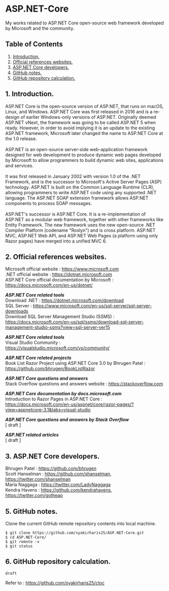 # ASP.NET-Core
My works related to ASP.NET Core open-source web framework developed by Microsoft and the community.

## Table of Contents
1. [Introduction.](#introduction)
2. [Official references websites.](#references)
3. [ASP.NET Core developers.](#developers)
4. [GitHub notes.](#github)
5. [GitHub repository calculation.](#calculation)

<a name="introduction"></a>
## 1. Introduction.
ASP.NET Core is the open-source version of ASP.NET, that runs on macOS, Linux, and Windows. ASP.NET Core was first released in 2016 and is a re-design of earlier Windows-only versions of ASP.NET. Originally deemed ASP.NET vNext, the framework was going to be called ASP.NET 5 when ready. However, in order to avoid implying it is an update to the existing ASP.NET framework, Microsoft later changed the name to ASP.NET Core at the 1.0 release.
<br /><br />
ASP.NET is an open-source server-side web-application framework designed for web development to produce dynamic web pages developed by Microsoft to allow programmers to build dynamic web sites, applications and services.
<br /><br />
It was first released in January 2002 with version 1.0 of the .NET Framework, and is the successor to Microsoft's Active Server Pages (ASP) technology. ASP.NET is built on the Common Language Runtime (CLR), allowing programmers to write ASP.NET code using any supported .NET language. The ASP.NET SOAP extension framework allows ASP.NET components to process SOAP messages.
<br /><br />
ASP.NET's successor is ASP.NET Core. It is a re-implementation of ASP.NET as a modular web framework, together with other frameworks like Entity Framework. The new framework uses the new open-source .NET Compiler Platform (codename "Roslyn") and is cross platform. ASP.NET MVC, ASP.NET Web API, and ASP.NET Web Pages (a platform using only Razor pages) have merged into a unified MVC 6.

<a name="references"></a>
## 2. Official references websites.
Microsoft official website : https://www.microsoft.com <br />
.NET official website : https://dotnet.microsoft.com <br />
ASP.NET Core official documentation by Microsoft : https://docs.microsoft.com/en-us/dotnet/ <br />

**_ASP.NET Core related tools_** <br />
Download .NET : https://dotnet.microsoft.com/download <br />
SQL Server : https://www.microsoft.com/en-us/sql-server/sql-server-downloads <br />
Download SQL Server Management Studio (SSMS) : https://docs.microsoft.com/en-us/sql/ssms/download-sql-server-management-studio-ssms?view=sql-server-ver15 <br />

**_ASP.NET Core related tools_** <br />
Visual Studio Community : https://visualstudio.microsoft.com/vs/community/ <br />

**_ASP.NET Core related projects_** <br />
Book List Razor Project using ASP.NET Core 3.0 by Bhrugen Patel : https://github.com/bhrugen/BookListRazor <br />

**_ASP.NET Core questions and answers_** <br />
Stack Overflow questions and answers website : https://stackoverflow.com

**_ASP.NET Core documentation by docs.microsoft.com_** <br />
Introduction to Razor Pages in ASP.NET Core : https://docs.microsoft.com/en-us/aspnet/core/razor-pages/?view=aspnetcore-3.1&tabs=visual-studio <br />

**_ASP.NET Core questions and answers by Stack Overflow_** <br />
[ draft ]  <br />

**_ASP.NET related articles_** <br />
[ draft ]  <br />

<a name="developers"></a>
## 3. ASP.NET Core developers.
Bhrugen Patel : https://github.com/bhrugen <br />
Scott Hanselman : https://github.com/shanselman, https://twitter.com/shanselman <br />
Maria Naggaga : https://twitter.com/LadyNaggaga <br />
Kendra Havens : https://github.com/kendrahavens, https://twitter.com/gotheap <br />
 
<a name="github"></a>
## 5. GitHub notes.
Clone the current GitHub remote repository contents into local machine.
```
$ git clone https://github.com/syakirharis25/ASP.NET-Core.git
$ cd ASP.NET-Core/
$ git remote -v
$ git status
```

<a name="calculation"></a>
## 6. GitHub repository calculation.
```
draft
```
Refer to : https://github.com/syakirharis25/cloc
